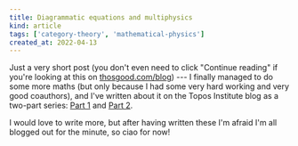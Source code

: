 ```yaml
---
title: Diagrammatic equations and multiphysics
kind: article
tags: ['category-theory', 'mathematical-physics']
created_at: 2022-04-13
---
```


Just a very short post (you don't even need to click "Continue reading" if you're looking at this on [thosgood.com/blog](https://thosgood.com/blog/)) --- I finally managed to do some more maths (but only because I had some very hard working and very good coauthors), and I've written about it on the Topos Institute blog as a two-part series: [Part 1](https://topos.site/blog/2022/04/diagrammatic-equations-and-multiphysics-part-1/) and [Part 2](https://topos.site/blog/2022/04/diagrammatic-equations-and-multiphysics-part-2/).

I would love to write more, but after having written these I'm afraid I'm all blogged out for the minute, so ciao for now!

<!-- more -->

